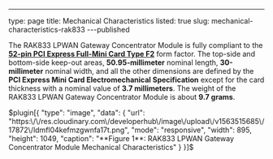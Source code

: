 ---
type: page
title: Mechanical Characteristics
listed: true
slug: mechanical-characteristics-rak833
---published

The RAK833 LPWAN Gateway Concentrator Module is fully compliant to the [**52-pin PCI Express Full-Mini Card Type F2**](https://s3.amazonaws.com/fit-iot/download/facet-cards/documents/PCI_Express_miniCard_Electromechanical_specs_rev1.2.pdf) form factor. The top-side and bottom-side keep-out areas, **50.95-millimeter** nominal length, **30-millimeter** nominal width, and all the other dimensions are defined by the **PCI Express Mini Card Electromechanical Specification** except for the card thickness with a nominal value of **3.7 millimeters**. The weight of the RAK833 LPWAN Gateway Concentrator Module is about **9.7 grams**.

$plugin[{
    "type": "image",
    "data": {
        "url": "https:\/\/res.cloudinary.com\/developerhub\/image\/upload\/v1563515685\/17872\/ldmfl04kefmzgwnfa17t.png",
        "mode": "responsive",
        "width": 895,
        "height": 1049,
        "caption": "**Figure 1**:  RAK833 LPWAN Gateway Concentrator Module Mechanical Characteristics"
    }
}]$

